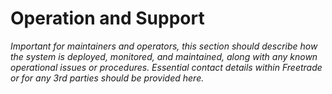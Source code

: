 <!-- Space: EGB -->
<!-- Parent: { cookiecutter.software_system_name } Software Guidebook -->
<!-- Title: { cookiecutter.software_system_name } Operation and Support -->

# Operation and Support

_Important for maintainers and operators, this section should describe how the system is deployed,
monitored, and maintained, along with any known operational issues or procedures. Essential contact
details within Freetrade or for any 3rd parties should be provided here._